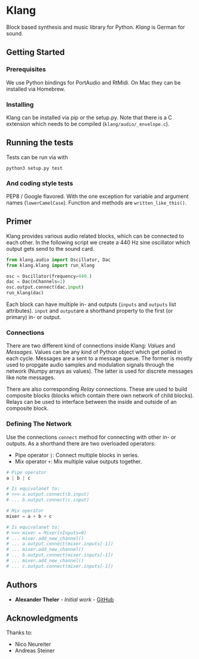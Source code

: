 # Klang

Block based synthesis and music library for Python. *Klang* is German for sound.

## Getting Started

### Prerequisites

We use Python bindings for PortAudio and RtMidi. On Mac they can be installed via Homebrew.

### Installing

Klang can be installed via pip or the setup.py. Note that there is a C extension which needs to be compiled (`klang/audio/_envelope.c`).

## Running the tests

Tests can be run via with
```
python3 setup.py test
```

### And coding style tests

PEP8 / Google flavored. With the one exception for variable and argument names (`lowerCamelCase`). Function and methods are `written_like_this()`.

## Primer

Klang provides various audio related blocks, which can be connected to each other. In the following script we create a 440 Hz sine oscillator which output gets send to the sound card.

```python
from klang.audio import Oscillator, Dac
from klang.klang import run_klang

osc = Oscillator(frequency=440.)
dac = Dac(nChannels=1)
osc.output.connect(dac.input)
run_klang(dac)
```

Each block can have multiple in- and outputs (`inputs` and `outputs` list attributes). `input` and `output`are a shorthand property to the first (or primary) in- or output.

### Connections

There are two different kind of connections inside Klang: *Values* and *Messages*. Values can be any kind of Python object which get polled in each cycle. Messages are a sent to a message queue. The former is mostly used to propgate audio samples and modulation signals through the network (Numpy arrays as values). The latter is used for discrete messages like note messages.

There are also corresponding *Relay* connections. These are used to build composite blocks (blocks which contain there own network of child blocks). Relays can be used to interface between the inside and outside of an composite block.

### Defining The Network

Use the connections `connect` method for connecting with other in- or outputs. As a shorthand there are two overloaded operators:
- Pipe operator `|`: Connect multiple blocks in series.
- Mix operator `+`: Mix multiple value outputs together.

```python
# Pipe operator
a | b | c

# Is equivalanet to:
# >>> a.output.connect(b.input)
# ... b.output.connect(c.input)
```

```python
# Mix operator
mixer = a + b + c

# Is equivalanet to:
# >>> mixer = Mixer(nInputs=0)
# ... mixer.add_new_channel()
# ... a.output.connect(mixer.inputs[-1])
# ... mixer.add_new_channel()
# ... b.output.connect(mixer.inputs[-1])
# ... mixer.add_new_channel()
# ... c.output.connect(mixer.inputs[-1])
```

## Authors

* **Alexander Theler** - *Initial work* - [GitHub](https://github.com/atheler)

## Acknowledgments

Thanks to:
* Nico Neureiter
* Andreas Steiner
